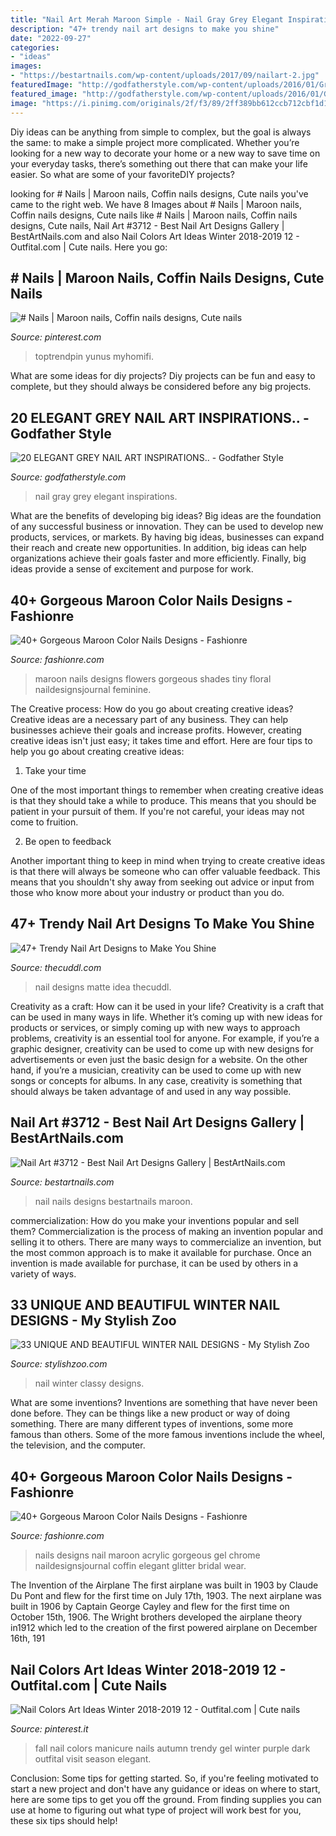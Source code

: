 ```yaml
---
title: "Nail Art Merah Maroon Simple - Nail Gray Grey Elegant Inspirations"
description: "47+ trendy nail art designs to make you shine"
date: "2022-09-27"
categories:
- "ideas"
images:
- "https://bestartnails.com/wp-content/uploads/2017/09/nailart-2.jpg"
featuredImage: "http://godfatherstyle.com/wp-content/uploads/2016/01/Gray-Nail-Art-Ideas-6..jpg"
featured_image: "http://godfatherstyle.com/wp-content/uploads/2016/01/Gray-Nail-Art-Ideas-6..jpg"
image: "https://i.pinimg.com/originals/2f/f3/89/2ff389bb612ccb712cbf1d17ee85e706.jpg"
---
```



Diy ideas can be anything from simple to complex, but the goal is always the same: to make a simple project more complicated. Whether you’re looking for a new way to decorate your home or a new way to save time on your everyday tasks, there’s something out there that can make your life easier. So what are some of your favoriteDIY projects?

	

		
looking for # Nails | Maroon nails, Coffin nails designs, Cute nails you've came to the right web. We have 8 Images about # Nails | Maroon nails, Coffin nails designs, Cute nails like # Nails | Maroon nails, Coffin nails designs, Cute nails, Nail Art #3712 - Best Nail Art Designs Gallery | BestArtNails.com and also Nail Colors Art Ideas Winter 2018-2019 12 - Outfital.com | Cute nails. Here you go:
		
    
## # Nails | Maroon Nails, Coffin Nails Designs, Cute Nails

<img loading=lazy src="https://i.pinimg.com/originals/4d/1a/f0/4d1af0457ef6b81f39c4dd460daaa5cd.jpg" onerror="this.onerror=null;this.src='https://tse1.mm.bing.net/th?id=OIP.sg5eY1CTga72uaelb_63-QAAAA&amp;pid=15.1';" alt="# Nails | Maroon nails, Coffin nails designs, Cute nails">

_Source: pinterest.com_

>toptrendpin yunus myhomifi. 

	

What are some ideas for diy projects?
Diy projects can be fun and easy to complete, but they should always be considered before any big projects.

    
## 20 ELEGANT GREY NAIL ART INSPIRATIONS.. - Godfather Style

<img loading=lazy src="http://godfatherstyle.com/wp-content/uploads/2016/01/Gray-Nail-Art-Ideas-6..jpg" onerror="this.onerror=null;this.src='https://tse2.mm.bing.net/th?id=OIP.QYOn4HHPvJgIa0HHdp5rkgHaJ4&amp;pid=15.1';" alt="20 ELEGANT GREY NAIL ART INSPIRATIONS.. - Godfather Style">

_Source: godfatherstyle.com_

>nail gray grey elegant inspirations. 

	

What are the benefits of developing big ideas?
Big ideas are the foundation of any successful business or innovation. They can be used to develop new products, services, or markets. By having big ideas, businesses can expand their reach and create new opportunities. In addition, big ideas can help organizations achieve their goals faster and more efficiently. Finally, big ideas provide a sense of excitement and purpose for work.

    
## 40+ Gorgeous Maroon Color Nails Designs - Fashionre

<img loading=lazy src="https://farm5.staticflickr.com/4709/39961060372_08d1b945f0_o.jpg" onerror="this.onerror=null;this.src='https://tse1.mm.bing.net/th?id=OIP.7n_4guFY2rqGBC7WGmZjNwHaHa&amp;pid=15.1';" alt="40+ Gorgeous Maroon Color Nails Designs - Fashionre">

_Source: fashionre.com_

>maroon nails designs flowers gorgeous shades tiny floral naildesignsjournal feminine. 

	

The Creative process: How do you go about creating creative ideas?
Creative ideas are a necessary part of any business. They can help businesses achieve their goals and increase profits. However, creating creative ideas isn't just easy; it takes time and effort. Here are four tips to help you go about creating creative ideas:
1. Take your time

One of the most important things to remember when creating creative ideas is that they should take a while to produce. This means that you should be patient in your pursuit of them. If you're not careful, your ideas may not come to fruition.

2. Be open to feedback

Another important thing to keep in mind when trying to create creative ideas is that there will always be someone who can offer valuable feedback. This means that you shouldn't shy away from seeking out advice or input from those who know more about your industry or product than you do.

    
## 47+ Trendy Nail Art Designs To Make You Shine

<img loading=lazy src="https://thecuddl.com/images/2018/03/46-cool-nail-design-idea-thecuddl.jpg" onerror="this.onerror=null;this.src='https://tse1.mm.bing.net/th?id=OIP.M2vWqu0oiMfdANpI72htYgHaHa&amp;pid=15.1';" alt="47+ Trendy Nail Art Designs to Make You Shine">

_Source: thecuddl.com_

>nail designs matte idea thecuddl. 

	

Creativity as a craft: How can it be used in your life?
Creativity is a craft that can be used in many ways in life. Whether it’s coming up with new ideas for products or services, or simply coming up with new ways to approach problems, creativity is an essential tool for anyone. For example, if you’re a graphic designer, creativity can be used to come up with new designs for advertisements or even just the basic design for a website. On the other hand, if you’re a musician, creativity can be used to come up with new songs or concepts for albums. In any case, creativity is something that should always be taken advantage of and used in any way possible.

    
## Nail Art #3712 - Best Nail Art Designs Gallery | BestArtNails.com

<img loading=lazy src="https://bestartnails.com/wp-content/uploads/2017/09/nailart-2.jpg" onerror="this.onerror=null;this.src='https://tse4.mm.bing.net/th?id=OIP.-ocN1TDAkWSNi0LHB9UWmQHaHa&amp;pid=15.1';" alt="Nail Art #3712 - Best Nail Art Designs Gallery | BestArtNails.com">

_Source: bestartnails.com_

>nail nails designs bestartnails maroon. 

	

commercialization: How do you make your inventions popular and sell them?
Commercialization is the process of making an invention popular and selling it to others. There are many ways to commercialize an invention, but the most common approach is to make it available for purchase. Once an invention is made available for purchase, it can be used by others in a variety of ways.

    
## 33 UNIQUE AND BEAUTIFUL WINTER NAIL DESIGNS - My Stylish Zoo

<img loading=lazy src="https://stylishzoo.com/wp-content/uploads/2018/08/Classy-Nail-Design-Ideas-for-Winter-2.jpg" onerror="this.onerror=null;this.src='https://tse4.mm.bing.net/th?id=OIP.Io3w-u6eeR3K-lfZUUbj0QHaHa&amp;pid=15.1';" alt="33 UNIQUE AND BEAUTIFUL WINTER NAIL DESIGNS - My Stylish Zoo">

_Source: stylishzoo.com_

>nail winter classy designs. 

	

What are some inventions?
Inventions are something that have never been done before. They can be things like a new product or way of doing something. There are many different types of inventions, some more famous than others. Some of the more famous inventions include the wheel, the television, and the computer.

    
## 40+ Gorgeous Maroon Color Nails Designs - Fashionre

<img loading=lazy src="https://farm5.staticflickr.com/4763/39961057782_19abd2cbb0_o.jpg" onerror="this.onerror=null;this.src='https://tse1.mm.bing.net/th?id=OIP.na9ztyNSHqWGWl-PJRW8CgHaHa&amp;pid=15.1';" alt="40+ Gorgeous Maroon Color Nails Designs - Fashionre">

_Source: fashionre.com_

>nails designs nail maroon acrylic gorgeous gel chrome naildesignsjournal coffin elegant glitter bridal wear. 

	

The Invention of the Airplane
The first airplane was built in 1903 by Claude Du Pont and flew for the first time on July 17th, 1903. The next airplane was built in 1906 by Captain George Cayley and flew for the first time on October 15th, 1906. The Wright brothers developed the airplane theory in1912 which led to the creation of the first powered airplane on December 16th, 191
    
## Nail Colors Art Ideas Winter 2018-2019 12 - Outfital.com | Cute Nails

<img loading=lazy src="https://i.pinimg.com/originals/2f/f3/89/2ff389bb612ccb712cbf1d17ee85e706.jpg" onerror="this.onerror=null;this.src='https://tse1.mm.bing.net/th?id=OIP.bZvE4FACnc4JmkBH3N1jowHaGP&amp;pid=15.1';" alt="Nail Colors Art Ideas Winter 2018-2019 12 - Outfital.com | Cute nails">

_Source: pinterest.it_

>fall nail colors manicure nails autumn trendy gel winter purple dark outfital visit season elegant. 

	

Conclusion: Some tips for getting started.
So, if you're feeling motivated to start a new project and don't have any guidance or ideas on where to start, here are some tips to get you off the ground. From finding supplies you can use at home to figuring out what type of project will work best for you, these six tips should help!

